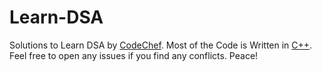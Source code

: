 # Learn-DSA
 Solutions to Learn DSA by [CodeChef](https://www.codechef.com/LEARNDSA).
 Most of the Code is Written in [C++](https://wikipedia.org/wiki/C%2B%2B).
 Feel free to open any issues if you find any conflicts.
 Peace!
